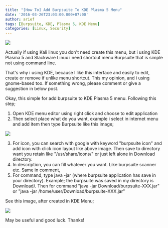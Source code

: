 ```yaml
---
title: "[How To] Add Burpsuite To KDE Plasma 5 Menu"
date: '2016-03-26T23:03:00.000+07:00'
author: arief
tags: [Burpsuite, KDE, Plasma 5, KDE Menu]
categories: [Linux, Security]
---
```


![](https://3.bp.blogspot.com/-Glr-32hsG3Q/VvauTXyKNNI/AAAAAAAADFE/zG_JhDUWYqY9JVgS-A3wP1Z4ti2XSRZrw/s1600/Screenshot_20160326_223723.png)

Actually if using Kali linux you don't need create this menu, but i using KDE Plasma 5 and Slackware Linux i need shortcut menu Burpsuite that is simple not using command line.  

That's why i using KDE, because l like this interface and easily to edit, create or remove if unlike menu shortcut. This my opinion, and i using gnome-based too. If something wrong, please comment or give a suggestion in below post.  

Okay, this simple for add burpsuite to KDE Plasma 5 menu. Following this step;  

1. Open KDE menu editor using right click and choose to edit application  
2. Then select place what do you want, example i select in internet menu and add item then type Burpsuite like this image;

![](https://2.bp.blogspot.com/-1hI1Vq8mc2o/VvaxJHnwKcI/AAAAAAAADFQ/zqFyouF5OqcsaZXK2fPcVcvYLnSaKIfeA/s1600/Screenshot_20160326_223827.png)

3. For icon, you can search with google with keyword "burpsuite icon" and add icon with click icon layout like above image. Then save to directory want you retain like "/usr/share/icons/" or just left alone in Download directory.  
4. In description, you can fill whatever you want. Like burpsuite scanner etc. Same in comment,  
5. For command, type java -jar (where burpsuite application has save in your directory). Example; the burpsuite was saved in my directory is Download/. Then for command "java -jar Download/burpsuite-XXX.jar" or "java -jar /home/user/Download/burpsuite-XXX.jar"  

See this image, after created in KDE Menu;

![](https://1.bp.blogspot.com/-y2Fu1oMCdoc/Vva0PQ5MIII/AAAAAAAADFc/sg-A3Epqv7oCnTLLwQEGrMjBEz90cfdXA/s1600/Screenshot_20160326_230305.png)

May be useful and good luck. Thanks!